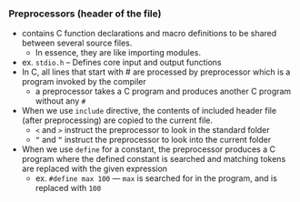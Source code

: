 
### Preprocessors (header of the file)
- contains C function declarations and macro definitions to be shared between several source files.
	- In essence, they are like importing modules.
- ex. `stdio.h` – Defines core input and output functions
- In C, all lines that start with # are processed by preprocessor which is a program invoked by the compiler
	- a preprocessor takes a C program and produces another C program without any `#`
- When we use `include` directive,  the contents of included header file (after preprocessing) are copied to the current file.
	- `<` and `>` instruct the preprocessor to look in the standard folder
	- `“` and `“` instruct the preprocessor to look into the current folder
- When we use `define` for a constant, the preprocessor produces a C program where the defined constant is searched and matching tokens are replaced with the given expression
	- ex. `#define max 100` — `max` is searched for in the program, and is replaced with `100`
